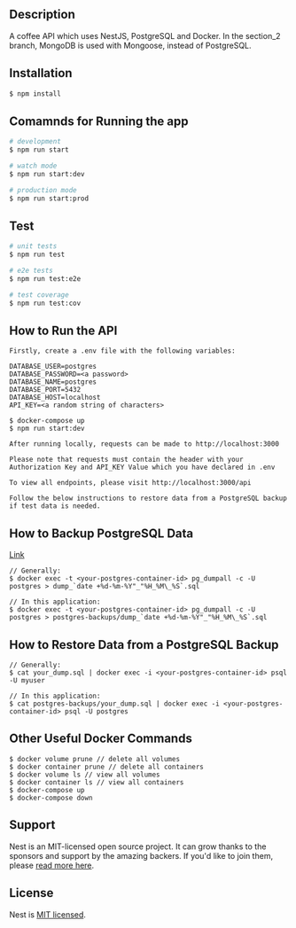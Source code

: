 ## Description

A coffee API which uses NestJS, PostgreSQL and Docker. In the section_2 branch, MongoDB is used with Mongoose, instead of PostgreSQL.

## Installation

```bash
$ npm install
```

## Comamnds for Running the app

```bash
# development
$ npm run start

# watch mode
$ npm run start:dev

# production mode
$ npm run start:prod
```

## Test

```bash
# unit tests
$ npm run test

# e2e tests
$ npm run test:e2e

# test coverage
$ npm run test:cov

```

## How to Run the API

```
Firstly, create a .env file with the following variables:

DATABASE_USER=postgres
DATABASE_PASSWORD=<a password>
DATABASE_NAME=postgres
DATABASE_PORT=5432
DATABASE_HOST=localhost
API_KEY=<a random string of characters>

$ docker-compose up
$ npm run start:dev

After running locally, requests can be made to http://localhost:3000

Please note that requests must contain the header with your Authorization Key and API_KEY Value which you have declared in .env

To view all endpoints, please visit http://localhost:3000/api

Follow the below instructions to restore data from a PostgreSQL backup if test data is needed.
```

## How to Backup PostgreSQL Data

[Link](https://dev.to/siraphobk/how-to-persist-and-backup-postgresql-docker-container-b75)

```
// Generally:
$ docker exec -t <your-postgres-container-id> pg_dumpall -c -U postgres > dump_`date +%d-%m-%Y"_"%H_%M\_%S`.sql

// In this application:
$ docker exec -t <your-postgres-container-id> pg_dumpall -c -U postgres > postgres-backups/dump_`date +%d-%m-%Y"_"%H_%M\_%S`.sql

```

## How to Restore Data from a PostgreSQL Backup

```
// Generally:
$ cat your_dump.sql | docker exec -i <your-postgres-container-id> psql -U myuser

// In this application:
$ cat postgres-backups/your_dump.sql | docker exec -i <your-postgres-container-id> psql -U postgres

```

## Other Useful Docker Commands

```
$ docker volume prune // delete all volumes
$ docker container prune // delete all containers
$ docker volume ls // view all volumes
$ docker container ls // view all containers
$ docker-compose up
$ docker-compose down
```

## Support

Nest is an MIT-licensed open source project. It can grow thanks to the sponsors and support by the amazing backers. If you'd like to join them, please [read more here](https://docs.nestjs.com/support).

## License

Nest is [MIT licensed](LICENSE).
